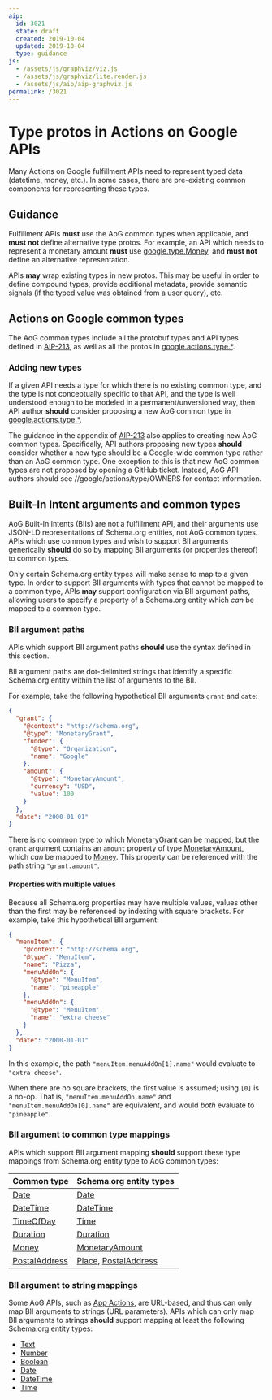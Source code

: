 ```yaml
---
aip:
  id: 3021
  state: draft
  created: 2019-10-04
  updated: 2019-10-04
  type: guidance
js:
  - /assets/js/graphviz/viz.js
  - /assets/js/graphviz/lite.render.js
  - /assets/js/aip/aip-graphviz.js
permalink: /3021
---
```


# Type protos in Actions on Google APIs

Many Actions on Google fulfillment APIs need to represent typed data (datetime,
money, etc.). In some cases, there are pre-existing common components for
representing these types.

## Guidance

Fulfillment APIs **must** use the AoG common types when applicable, and **must
not** define alternative type protos. For example, an API which needs to
represent a monetary amount **must** use [google.type.Money][money], and **must
not** define an alternative representation.

APIs **may** wrap existing types in new protos. This may be useful in order to
define compound types, provide additional metadata, provide semantic signals
(if the typed value was obtained from a user query), etc.

## Actions on Google common types

The AoG common types include all the protobuf types and API types defined in
[AIP-213][], as well as all the protos in
[google.actions.type.\*][actions-type].

### Adding new types

If a given API needs a type for which there is no existing common type, and the
type is not conceptually specific to that API, and the type is well understood
enough to be modeled in a permanent/unversioned way, then API author **should**
consider proposing a new AoG common type in
[google.actions.type.\*][actions-type].

The guidance in the appendix of [AIP-213][] also applies to creating new AoG
common types. Specifically, API authors proposing new types **should** consider
whether a new type should be a Google-wide common type rather than an AoG
common type. One exception to this is that new AoG common types are not
proposed by opening a GitHub ticket. Instead, AoG API authors should see
//google/actions/type/OWNERS for contact information.

## Built-In Intent arguments and common types

AoG Built-In Intents (BIIs) are not a fulfillment API, and their arguments use
JSON-LD representations of Schema.org entities, not AoG common types. APIs
which use common types and wish to support BII arguments generically **should**
do so by mapping BII arguments (or properties thereof) to common types.

Only certain Schema.org entity types will make sense to map to a given type. In
order to support BII arguments with types that cannot be mapped to a common
type, APIs **may** support configuration via BII argument paths, allowing users
to specify a property of a Schema.org entity which _can_ be mapped to a common
type.

### BII argument paths

APIs which support BII argument paths **should** use the syntax defined in this
section.

BII argument paths are dot-delimited strings that identify a specific
Schema.org entity within the list of arguments to the BII.

For example, take the following hypothetical BII arguments `grant` and `date`:

```json
{
  "grant": {
    "@context": "http://schema.org",
    "@type": "MonetaryGrant",
    "funder": {
      "@type": "Organization",
      "name": "Google"
    },
    "amount": {
      "@type": "MonetaryAmount",
      "currency": "USD",
      "value": 100
    }
  },
  "date": "2000-01-01"
}
```

There is no common type to which MonetaryGrant can be mapped, but the `grant`
argument contains an `amount` property of type [MonetaryAmount][], which _can_
be mapped to [Money][]. This property can be referenced with the path string
`"grant.amount"`.

#### Properties with multiple values

Because all Schema.org properties may have multiple values, values other than
the first may be referenced by indexing with square brackets. For example, take
this hypothetical BII argument:

```json
{
  "menuItem": {
    "@context": "http://schema.org",
    "@type": "MenuItem",
    "name": "Pizza",
    "menuAddOn": {
      "@type": "MenuItem",
      "name": "pineapple"
    },
    "menuAddOn": {
      "@type": "MenuItem",
      "name": "extra cheese"
    }
  },
  "date": "2000-01-01"
}
```

In this example, the path `"menuItem.menuAddOn[1].name"` would evaluate to
`"extra cheese"`.

When there are no square brackets, the first value is assumed; using `[0]` is a
no-op. That is, `"menuItem.menuAddOn.name"` and `"menuItem.menuAddOn[0].name"`
are equivalent, and would _both_ evaluate to `"pineapple"`.

### BII argument to common type mappings

APIs which support BII argument mapping **should** support these type mappings
from Schema.org entity type to AoG common types:

| Common type       | Schema.org entity types                          |
| ----------------- | ------------------------------------------------ |
| [Date][]          | [Date][schema-date]                              |
| [DateTime][]      | [DateTime][schema-datetime]                      |
| [TimeOfDay][]     | [Time][]                                         |
| [Duration][]      | [Duration][schema-duration]                      |
| [Money][]         | [MonetaryAmount][]                               |
| [PostalAddress][] | [Place][], [PostalAddress][schema-postaladdress] |

### BII argument to string mappings

Some AoG APIs, such as [App Actions][], are URL-based, and thus can only map
BII arguments to strings (URL parameters). APIs which can only map BII
arguments to strings **should** support mapping at least the following
Schema.org entity types:

- [Text][]
- [Number][]
- [Boolean][]
- [Date][schema-date]
- [DateTime][schema-datetime]
- [Time][]

<!-- prettier-ignore-start -->
[aip-213]: ../0213.md
[date]: https://github.com/googleapis/api-common-protos/tree/master/google/type/date.proto
[datetime]: https://github.com/googleapis/api-common-protos/tree/master/google/type/datetime.proto
[timeofday]: https://github.com/googleapis/api-common-protos/tree/master/google/type/timeofday.proto
[duration]: https://github.com/protocolbuffers/protobuf/tree/master/src/google/protobuf/duration.proto
[money]: https://github.com/googleapis/api-common-protos/tree/master/google/type/money.proto
[postaladdress]: https://github.com/googleapis/api-common-protos/tree/master/google/type/postal_address.proto
[type]: https://github.com/googleapis/api-common-protos/tree/master/google/type/
[actions-type]: https://github.com/googleapis/api-common-protos/tree/master/google/actions/type/
[app actions]: https://developers.google.com/actions/appactions/overview
[schema-date]: https://schema.org/Date
[schema-datetime]: https://schema.org/DateTime
[time]: https://schema.org/Time
[schema-duration]: http://schema.org/Duration
[monetaryamount]: https://schema.org/MonetaryAmount
[place]: https://schema.org/Place
[schema-postaladdress]: https://schema.org/PostalAddress
[text]: https://schema.org/Text
[number]: https://schema.org/Number
[boolean]: https://schema.org/Boolean
<!-- prettier-ignore-end -->
